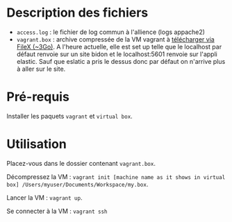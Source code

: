 # Description des fichiers

- `access.log` : le fichier de log commun à l'allience (logs appache2)
- `vagrant.box` : archive compressée de la VM vagrant à [télécharger via FileX (~3Go)](https://ent.normandie-univ.fr/filex/get?k=kVeXpNuIGYheECztxKc). A l'heure actuelle, elle est set up telle que le localhost par défaut renvoie sur un site bidon et le localhost:5601 renvoie sur l'appli elastic. Sauf que eslatic a pris le dessus donc par défaut on n'arrive plus à aller sur le site.

# Pré-requis
Installer les paquets `vagrant` et `virtual box`.

# Utilisation

Placez-vous dans le dossier contenant `vagrant.box`.

Décompressez la VM : `vagrant init [machine name as it shows in virtual box] /Users/myuser/Documents/Workspace/my.box`.

Lancer la VM : `vagrant up`.

Se connecter à la VM : `vagrant ssh`

